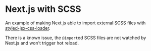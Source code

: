 # Next.js with SCSS

An example of making Next.js able to import external SCSS files with [styled-jsx-css-loader](https://github.com/coox/styled-jsx-css-loader).

There is a known issue, the `@import`ed SCSS files are not watched by Next.js and won't trigger hot reload.
